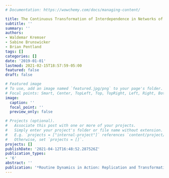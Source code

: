 ```yaml
---
# Documentation: https://wowchemy.com/docs/managing-content/

title: The Continuous Transformation of Interdependence in Networks of Routines
subtitle: ''
summary: ''
authors:
- Waldemar Kremser
- Sabine Brunswicker
- Brian Pentland
tags: []
categories: []
date: '2019-01-01'
lastmod: 2021-02-15T18:57:59-05:00
featured: false
draft: false

# Featured image
# To use, add an image named `featured.jpg/png` to your page's folder.
# Focal points: Smart, Center, TopLeft, Top, TopRight, Left, Right, BottomLeft, Bottom, BottomRight.
image:
  caption: ''
  focal_point: ''
  preview_only: false

# Projects (optional).
#   Associate this post with one or more of your projects.
#   Simply enter your project's folder or file name without extension.
#   E.g. `projects = ["internal-project"]` references `content/project/deep-learning/index.md`.
#   Otherwise, set `projects = []`.
projects: []
publishDate: '2021-04-12T16:48:52.287526Z'
publication_types:
- '6'
abstract: ''
publication: '*Routine Dynamics in Action: Replication and Transformation*'
---
```

